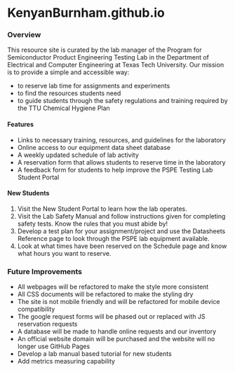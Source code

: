 # KenyanBurnham.github.io

### Overview
This resource site is curated by the lab manager of the Program for Semiconductor Product Engineering Testing Lab in the Department of Electrical and Computer Engineering at Texas Tech University.
Our mission is to provide a simple and accessible way:
- to reserve lab time for assignments and experiments
- to find the resources students need
- to guide students through the safety regulations and training required by the TTU Chemical Hygiene Plan

#### Features
- Links to necessary training, resources, and guidelines for the laboratory
- Online access to our equipment data sheet database
- A weekly updated schedule of lab activity
- A reservation form that allows students to reserve time in the laboratory
- A feedback form for students to help improve the PSPE Testing Lab Student Portal

#### New Students

1. Visit the New Student Portal to learn how the lab operates.
2. Visit the Lab Safety Manual and follow instructions given for completing safety tests. Know the rules that you must abide by!
3. Develop a test plan for your assignment/project and use the Datasheets Reference page to look through the PSPE lab equipment available.
4. Look at what times have been reserved on the Schedule page and know what hours you want to reserve.

### Future Improvements
- All webpages will be refactored to make the style more consistent
- All CSS documents will be refactored to make the styling dry
- The site is not mobile friendly and will be refactored for mobile device compatibility
- The google request forms will be phased out or replaced with JS reservation requests
- A database will be made to handle online requests and our inventory
- An official website domain will be purchased and the website will no longer use GitHub Pages
- Develop a lab manual based tutorial for new students
- Add metrics measuring capability
